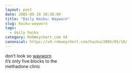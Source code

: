 ```yaml
---
layout: post
date: 2005-05-10 10:36:00
title: "Daily Haiku: Wayworn"
slug: haiku-wayworn
tags:
  - daily haiku
category: RobWeychert.com V4
canonical: https://v4.robweychert.com/haiku/2005/05/10/
---
```


don’t look so [wayworn](http://dictionary.reference.com/wordoftheday/archive/2005/05/10.html)  
it’s only five blocks to the  
methadone clinic